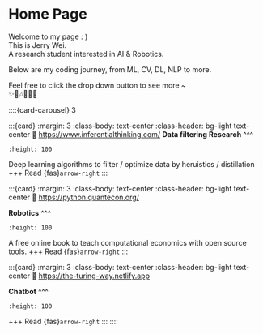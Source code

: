 # Home Page

Welcome to my page : )  
This is Jerry Wei.   
A research student interested in AI & Robotics.

Below are my coding journey, from ML, CV, DL, NLP to more.

Feel free to click the drop down button to see more ~  
✨🤞🎶👏😎🐍

::::{card-carousel} 3

:::{card}
:margin: 3
:class-body: text-center
:class-header: bg-light text-center
:link: https://www.inferentialthinking.com/
**Data filtering Research**
^^^
```{image} https://inferentialthinking.com/_static/favicon.png
:height: 100
```

Deep learning algorithms to filter / optimize data by heruistics / distillation
+++
Read {fas}`arrow-right`
:::

:::{card}
:margin: 3
:class-body: text-center
:class-header: bg-light text-center
:link: https://python.quantecon.org/

**Robotics**
^^^
```{image} https://python.quantecon.org/_static/qe-logo-large.png
:height: 100
```

A free online book to teach computational economics with open source tools.
+++
Read {fas}`arrow-right`
:::

:::{card}
:margin: 3
:class-body: text-center
:class-header: bg-light text-center
:link: https://the-turing-way.netlify.app

**Chatbot**
^^^
```{image} https://the-turing-way.netlify.app/_static/logo-detail-with-text.svg
:height: 100
```


+++
Read {fas}`arrow-right`
:::
::::